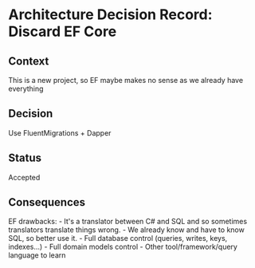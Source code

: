 # Architecture Decision Record: Discard EF Core

## Context

This is a new project, so EF maybe makes no sense as we already have everything

## Decision

Use FluentMigrations + Dapper

## Status

Accepted

## Consequences

EF drawbacks:
	- It's a translator between C# and SQL and so sometimes translators translate things wrong.
	- We already know and have to know SQL, so better use it.
	- Full database control (queries, writes, keys, indexes...)
	- Full domain models control
	- Other tool/framework/query language to learn
